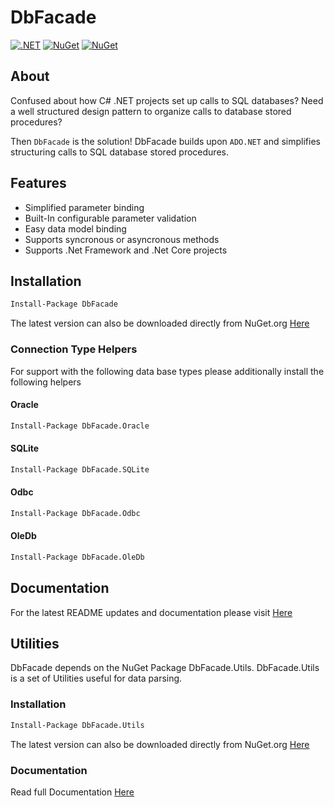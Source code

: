 # DbFacade
[![.NET](https://github.com/JSystemsTech/DBFacade.Net/actions/workflows/NetFxCI.yml/badge.svg?branch=master)](https://github.com/JSystemsTech/DBFacade.Net/actions/workflows/NetFxCI.yml)
 [![NuGet](https://img.shields.io/nuget/v/DbFacade?label=nuget%20DbFacade)](https://nuget.org/packages/DbFacade) [![NuGet](https://img.shields.io/badge/Target%20Framework-.NET%20Framework%204.8-blue)](https://nuget.org/packages/DbFacade)
## About

Confused about how C# .NET projects set up calls to SQL databases? Need a well structured design pattern to organize calls to database stored procedures? 

Then `DbFacade` is the solution! DbFacade builds upon `ADO.NET` and simplifies structuring calls to SQL database stored procedures.

## Features
* Simplified parameter binding
* Built-In configurable parameter validation
* Easy data model binding
* Supports syncronous or asyncronous methods
* Supports .Net Framework and .Net Core projects 

## Installation

```bash
Install-Package DbFacade
```
The latest version can also be downloaded directly from NuGet.org [Here](https://www.nuget.org/packages/DbFacade/)

### Connection Type Helpers
For support with the following data base types please additionally install the following helpers 
#### Oracle
```bash
Install-Package DbFacade.Oracle
```
#### SQLite
```bash
Install-Package DbFacade.SQLite
```
#### Odbc
```bash
Install-Package DbFacade.Odbc
```
#### OleDb
```bash
Install-Package DbFacade.OleDb
```

## Documentation
For the latest README updates and documentation please visit [Here](https://github.com/JSystemsTech/DBFacade.Net) 

## Utilities 
DbFacade depends on the NuGet Package DbFacade.Utils.
DbFacade.Utils is a set of Utilities useful for data parsing. 

### Installation
```bash
Install-Package DbFacade.Utils
```
The latest version can also be downloaded directly from NuGet.org [Here](https://www.nuget.org/packages/DbFacade.Utils/)

### Documentation
Read full Documentation [Here](https://jsystemstech.github.io/DBFacade.Net/index.html)